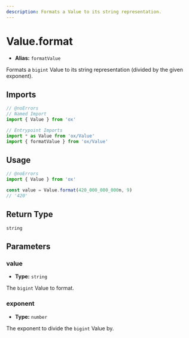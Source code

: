 ```yaml
---
description: Formats a Value to its string representation.
---
```


# Value.format

- **Alias:** `formatValue`

Formats a `bigint` Value to its string representation (divided by the given exponent).

## Imports

```ts twoslash
// @noErrors
// Named Import
import { Value } from 'ox'

// Entrypoint Imports
import * as Value from 'ox/Value'
import { formatValue } from 'ox/Value'
```

## Usage

```ts twoslash
// @noErrors
import { Value } from 'ox'

const value = Value.format(420_000_000_000n, 9)
// '420'
```

## Return Type

`string`

## Parameters

### value

- **Type:** `string`

The `bigint` Value to format.

### exponent

- **Type:** `number`

The exponent to divide the `bigint` Value by.


